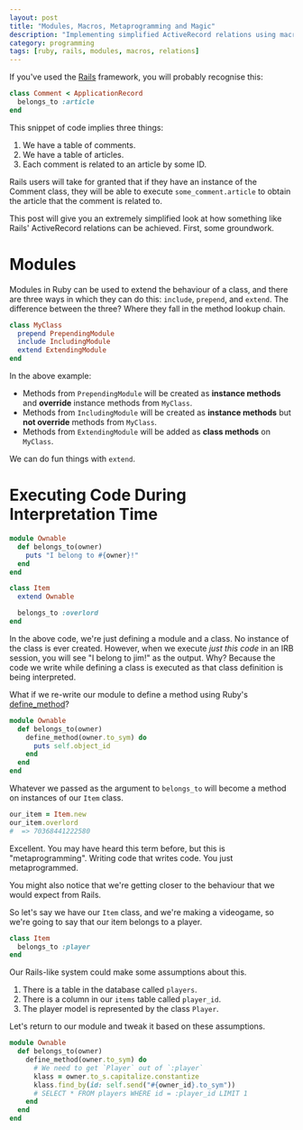 ```yaml
---
layout: post
title: "Modules, Macros, Metaprogramming and Magic"
description: "Implementing simplified ActiveRecord relations using macros."
category: programming
tags: [ruby, rails, modules, macros, relations]
---
```


If you've used the [Rails](https://rubyonrails.org/) framework, you will probably recognise this:

```ruby
class Comment < ApplicationRecord
  belongs_to :article
end
```

This snippet of code implies three things:

1) We have a table of comments.
2) We have a table of articles.
3) Each comment is related to an article by some ID.

Rails users will take for granted that if they have an instance of the Comment class, they will be able to execute `some_comment.article` to obtain the article that the comment is related to.

This post will give you an extremely simplified look at how something like Rails' ActiveRecord relations can be achieved. First, some groundwork.

# Modules

Modules in Ruby can be used to extend the behaviour of a class, and there are three ways in which they can do this: `include`, `prepend`, and `extend`. The difference between the three? Where they fall in the method lookup chain.

```ruby
class MyClass
  prepend PrependingModule
  include IncludingModule
  extend ExtendingModule
end
```

In the above example:

* Methods from `PrependingModule` will be created as **instance methods** and **override** instance methods from `MyClass`.
* Methods from `IncludingModule` will be created as **instance methods** but **not override** methods from `MyClass`.
* Methods from `ExtendingModule` will be added as **class methods** on `MyClass`.

We can do fun things with `extend`.

# Executing Code During Interpretation Time

```ruby
module Ownable
  def belongs_to(owner)
    puts "I belong to #{owner}!"
  end
end

class Item
  extend Ownable

  belongs_to :overlord
end
```

In the above code, we're just defining a module and a class. No instance of the class is ever created. However, when we execute _just this code_ in an IRB session, you will see "I belong to jim!" as the output. Why? Because the code we write while defining a class is executed as that class definition is being interpreted.

What if we re-write our module to define a method using Ruby's [define_method](https://apidock.com/ruby/Module/define_method)?

```ruby
module Ownable
  def belongs_to(owner)
    define_method(owner.to_sym) do
      puts self.object_id
    end
  end
end
```

Whatever we passed as the argument to `belongs_to` will become a method on instances of our `Item` class.

```ruby
our_item = Item.new
our_item.overlord
#  => 70368441222580
```

Excellent. You may have heard this term before, but this is "metaprogramming". Writing code that writes code. You just metaprogrammed.

You might also notice that we're getting closer to the behaviour that we would expect from Rails.

So let's say we have our `Item` class, and we're making a videogame, so we're going to say that our item belongs to a player.

```ruby
class Item
  belongs_to :player
end
```

Our Rails-like system could make some assumptions about this.

1) There is a table in the database called `players`.
2) There is a column in our `items` table called `player_id`.
3) The player model is represented by the class `Player`.

Let's return to our module and tweak it based on these assumptions.

```ruby
module Ownable
  def belongs_to(owner)
    define_method(owner.to_sym) do
      # We need to get `Player` out of `:player`
      klass = owner.to_s.capitalize.constantize
      klass.find_by(id: self.send("#{owner_id}.to_sym"))
      # SELECT * FROM players WHERE id = :player_id LIMIT 1
    end
  end
end
```

